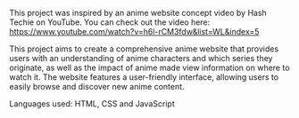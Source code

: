 This project was inspired by an anime website concept video by Hash Techie on YouTube. You can check out the video here: https://www.youtube.com/watch?v=h6l-rCM3fdw&list=WL&index=5

This project aims to create a comprehensive anime website that provides users with an understanding of anime characters and which series they originate, as well as the impact of anime made view information on where to watch it. The website features a user-friendly interface, allowing users to easily browse and discover new anime content.

Languages used: HTML, CSS and JavaScript

